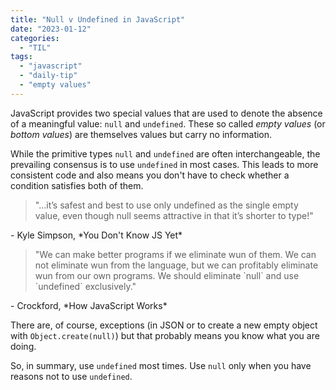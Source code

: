 ```yaml
---
title: "Null v Undefined in JavaScript"
date: "2023-01-12"
categories: 
  - "TIL"
tags: 
  - "javascript"
  - "daily-tip"
  - "empty values"
---
```

JavaScript provides two special values that are used to denote the absence of a meaningful value: `null` and `undefined`. These so called _empty values_ (or _bottom values_) are themselves values but carry no information.

While the primitive types `null` and `undefined` are often interchangeable, the prevailing consensus is to use  `undefined` in most cases. This leads to more consistent code and also means you don't have to check whether a condition satisfies both of them.

<blockquote>"...it’s safest and best to use only undefined as the
single empty value, even though null seems attractive in that
it’s shorter to type!"</blockquote> - Kyle Simpson, *You Don't Know JS Yet*

<blockquote>"We can make better programs if we eliminate wun of them. We can not eliminate wun from the language, but we can profitably eliminate wun from our own programs. We should eliminate `null` and use `undefined` exclusively." </blockquote>  - Crockford, *How JavaScript Works*

There are, of course, exceptions (in JSON or to create a new empty object with `Object.create(null)`) but that probably means you know what you are doing.

So, in summary, use `undefined` most times. Use `null` only when you have reasons not to use `undefined`.
